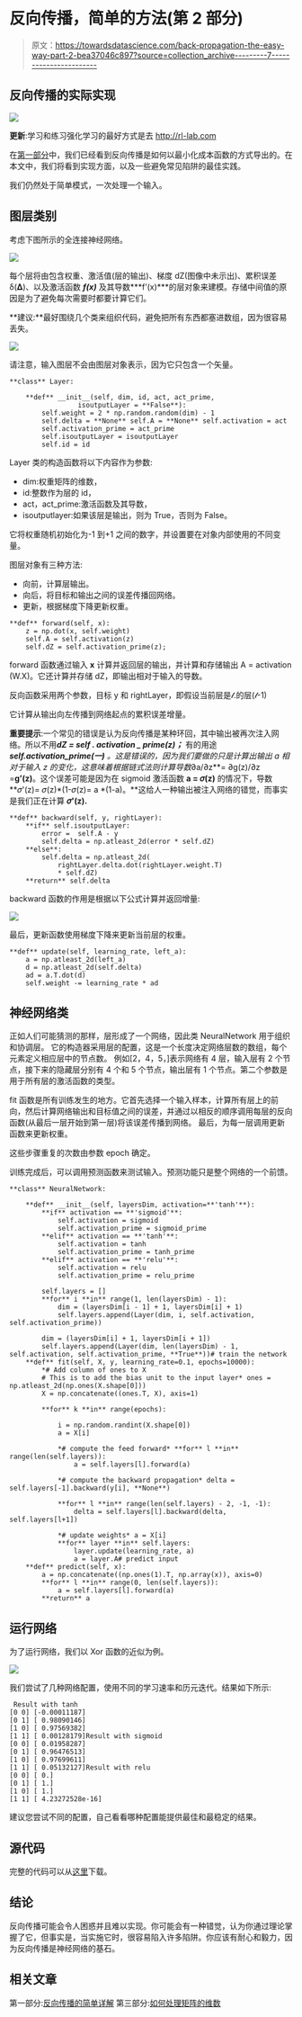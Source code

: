 # 反向传播，简单的方法(第 2 部分)

> 原文：<https://towardsdatascience.com/back-propagation-the-easy-way-part-2-bea37046c897?source=collection_archive---------7----------------------->

## 反向传播的实际实现

![](img/1061245b7af2b26566ce6e638336203e.png)

**更新**:学习和练习强化学习的最好方式是去 http://rl-lab.com

在[第一部分](/back-propagation-the-easy-way-part-1-6a8cde653f65)中，我们已经看到反向传播是如何以最小化成本函数的方式导出的。在本文中，我们将看到实现方面，以及一些避免常见陷阱的最佳实践。

我们仍然处于简单模式，一次处理一个输入。

## 图层类别

考虑下图所示的全连接神经网络。

![](img/728553a46ba5b5c6a4c18b92f699faac.png)

每个层将由包含权重、激活值(层的输出)、梯度 dZ(图像中未示出)、累积误差δ(𝚫)、以及激活函数 ***f(x)*** 及其导数***f’(x)***的层对象来建模。存储中间值的原因是为了避免每次需要时都要计算它们。

**建议:**最好围绕几个类来组织代码，避免把所有东西都塞进数组，因为很容易丢失。

![](img/755921a64729226da58daff5a856629f.png)

请注意，输入图层不会由图层对象表示，因为它只包含一个矢量。

```
**class** Layer:

    **def** __init__(self, dim, id, act, act_prime, 
                 isoutputLayer = **False**):
        self.weight = 2 * np.random.random(dim) - 1
        self.delta = **None** self.A = **None** self.activation = act
        self.activation_prime = act_prime
        self.isoutputLayer = isoutputLayer
        self.id = id
```

Layer 类的构造函数将以下内容作为参数:

*   dim:权重矩阵的维数，
*   id:整数作为层的 id，
*   act，act_prime:激活函数及其导数，
*   isoutputlayer:如果该层是输出，则为 True，否则为 False。

它将权重随机初始化为-1 到+1 之间的数字，并设置要在对象内部使用的不同变量。

图层对象有三种方法:

*   向前，计算层输出。
*   向后，将目标和输出之间的误差传播回网络。
*   更新，根据梯度下降更新权重。

```
**def** forward(self, x):
    z = np.dot(x, self.weight)
    self.A = self.activation(z)
    self.dZ = self.activation_prime(z);
```

forward 函数通过输入 **x** 计算并返回层的输出，并计算和存储输出 A = activation (W.X)。它还计算并存储 dZ，即输出相对于输入的导数。

反向函数采用两个参数，目标 y 和 rightLayer，即假设当前层是𝓁.的层(𝓁-1)

它计算从输出向左传播到网络起点的累积误差增量。

**重要提示**:一个常见的错误是认为反向传播是某种环回，其中输出被再次注入网络。所以不用***dZ = self . activation _ prime(z)；*** 有的用途 ***self.activation_prime(一)*** *。*这是错误的，因为我们要做的只是计算出输出 a 相对于输入 z 的变化，这意味着根据链式法则计算导数**∂a/∂z**= ∂g(z)/∂z =**g’(z)**。这个误差可能是因为在 sigmoid 激活函数 **a = 𝜎(z)** 的情况下，导数**𝜎'(z)= 𝜎(z)*(1-𝜎(z)= a *(1-a)。**这给人一种输出被注入网络的错觉，而事实是我们正在计算 **𝜎'(z).**

```
**def** backward(self, y, rightLayer):
    **if** self.isoutputLayer:
        error =  self.A - y
        self.delta = np.atleast_2d(error * self.dZ)
    **else**:
        self.delta = np.atleast_2d(
            rightLayer.delta.dot(rightLayer.weight.T)
            * self.dZ)
    **return** self.delta
```

backward 函数的作用是根据以下公式计算并返回增量:

![](img/80833e999934d3145cdb64d25f7175ad.png)

最后，更新函数使用梯度下降来更新当前层的权重。

```
**def** update(self, learning_rate, left_a):
    a = np.atleast_2d(left_a)
    d = np.atleast_2d(self.delta)
    ad = a.T.dot(d)
    self.weight -= learning_rate * ad
```

## 神经网络类

正如人们可能猜测的那样，层形成了一个网络，因此类 NeuralNetwork 用于组织和协调层。
它的构造器采用层的配置，这是一个长度决定网络层数的数组，每个元素定义相应层中的节点数。
例如[2，4，5，]表示网络有 4 层，输入层有 2 个节点，接下来的隐藏层分别有 4 个和 5 个节点，输出层有 1 个节点。第二个参数是用于所有层的激活函数的类型。

fit 函数是所有训练发生的地方。它首先选择一个输入样本，计算所有层上的前向，然后计算网络输出和目标值之间的误差，并通过以相反的顺序调用每层的反向函数(从最后一层开始到第一层)将该误差传播到网络。
最后，为每一层调用更新函数来更新权重。

这些步骤重复的次数由参数 epoch 确定。

训练完成后，可以调用预测函数来测试输入。预测功能只是整个网络的一个前馈。

```
**class** NeuralNetwork:

    **def** __init__(self, layersDim, activation=**'tanh'**):
        **if** activation == **'sigmoid'**:
            self.activation = sigmoid
            self.activation_prime = sigmoid_prime
        **elif** activation == **'tanh'**:
            self.activation = tanh
            self.activation_prime = tanh_prime
        **elif** activation == **'relu'**:
            self.activation = relu
            self.activation_prime = relu_prime

        self.layers = []
        **for** i **in** range(1, len(layersDim) - 1):
            dim = (layersDim[i - 1] + 1, layersDim[i] + 1)
            self.layers.append(Layer(dim, i, self.activation, self.activation_prime))

        dim = (layersDim[i] + 1, layersDim[i + 1])
        self.layers.append(Layer(dim, len(layersDim) - 1, self.activation, self.activation_prime, **True**))# train the network
    **def** fit(self, X, y, learning_rate=0.1, epochs=10000):
        *# Add column of ones to X
        # This is to add the bias unit to the input layer* ones = np.atleast_2d(np.ones(X.shape[0]))
        X = np.concatenate((ones.T, X), axis=1)

        **for** k **in** range(epochs):

            i = np.random.randint(X.shape[0])
            a = X[i]

            *# compute the feed forward* **for** l **in** range(len(self.layers)):
                a = self.layers[l].forward(a)

            *# compute the backward propagation* delta = self.layers[-1].backward(y[i], **None**)

            **for** l **in** range(len(self.layers) - 2, -1, -1):
                delta = self.layers[l].backward(delta, self.layers[l+1])

            *# update weights* a = X[i]
            **for** layer **in** self.layers:
                layer.update(learning_rate, a)
                a = layer.A# predict input
    **def** predict(self, x):
        a = np.concatenate((np.ones(1).T, np.array(x)), axis=0)
        **for** l **in** range(0, len(self.layers)):
            a = self.layers[l].forward(a)
        **return** a
```

## 运行网络

为了运行网络，我们以 Xor 函数的近似为例。

![](img/bdf56f3643ce4cbeec7299b83171cf1f.png)

我们尝试了几种网络配置，使用不同的学习速率和历元迭代。结果如下所示:

```
 Result with tanh
[0 0] [-0.00011187]
[0 1] [ 0.98090146]
[1 0] [ 0.97569382]
[1 1] [ 0.00128179]Result with sigmoid
[0 0] [ 0.01958287]
[0 1] [ 0.96476513]
[1 0] [ 0.97699611]
[1 1] [ 0.05132127]Result with relu
[0 0] [ 0.]
[0 1] [ 1.]
[1 0] [ 1.]
[1 1] [ 4.23272528e-16]
```

建议您尝试不同的配置，自己看看哪种配置能提供最佳和最稳定的结果。

## 源代码

完整的代码可以从[这里](https://gist.github.com/ZSalloum/54703842f8a06e38fd76934579a6c814)下载。

## 结论

反向传播可能会令人困惑并且难以实现。你可能会有一种错觉，认为你通过理论掌握了它，但事实是，当实施它时，很容易陷入许多陷阱。你应该有耐心和毅力，因为反向传播是神经网络的基石。

## 相关文章

第一部分:[反向传播的简单详解](/back-propagation-the-easy-way-part-1-6a8cde653f65)
第三部分:[如何处理矩阵的维数](https://medium.com/@zsalloum/back-propagation-the-easy-way-part-3-cc1de33e8397)